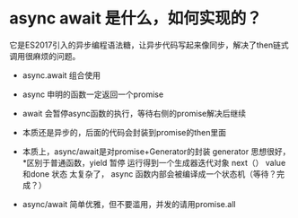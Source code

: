 # async await 是什么，如何实现的？

它是ES2017引入的异步编程语法糖，让异步代码写起来像同步，解决了then链式调用很麻烦的问题。

- async.await 组合使用
- async 申明的函数一定返回一个promise
- await 会暂停async函数的执行，等待右侧的promise解决后继续
- 本质还是异步的，后面的代码会封装到promise的then里面

- 本质上，async/await是对promise+Generator的封装
     generator 思想很好，*区别于普通函数，yield 暂停
     运行得到一个生成器迭代对象 next（） value和done 状态
     太复杂了，
     async 函数内部会被编译成一个状态机（等待？完成？）
- async/await 简单优雅，但不要滥用，并发的请用promise.all